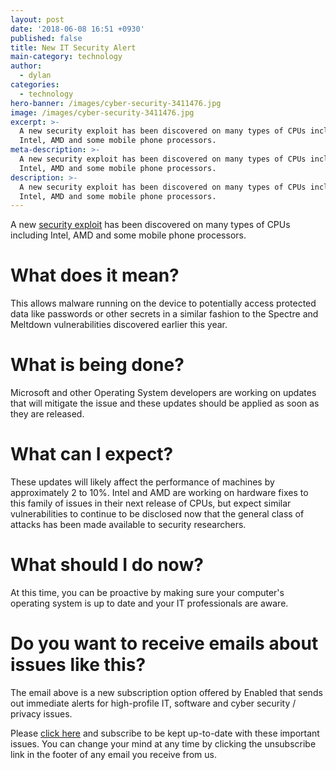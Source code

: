 ```yaml
---
layout: post
date: '2018-06-08 16:51 +0930'
published: false
title: New IT Security Alert
main-category: technology
author:
  - dylan
categories:
  - technology
hero-banner: /images/cyber-security-3411476.jpg
image: /images/cyber-security-3411476.jpg
excerpt: >-
  A new security exploit has been discovered on many types of CPUs including
  Intel, AMD and some mobile phone processors.
meta-description: >-
  A new security exploit has been discovered on many types of CPUs including
  Intel, AMD and some mobile phone processors.
description: >-
  A new security exploit has been discovered on many types of CPUs including
  Intel, AMD and some mobile phone processors.
---
```

A new [security exploit](https://www.theverge.com/2018/5/21/17377994/google-microsoft-cpu-vulnerability-speculative-store-bypass-variant-4?utm_source=Enabled+Main&utm_campaign=736da09fcb-EMAIL_CAMPAIGN_2018_03_16&utm_medium=email&utm_term=0_249f96aedf-736da09fcb-) has been discovered on many types of CPUs including Intel, AMD and some mobile phone processors. 

# What does it mean?

This allows malware running on the device to potentially access protected data like passwords or other secrets in a similar fashion to the Spectre and Meltdown vulnerabilities discovered earlier this year.

# What is being done?

Microsoft and other Operating System developers are working on updates that will mitigate the issue and these updates should be applied as soon as they are released.

# What can I expect?

These updates will likely affect the performance of machines by approximately 2 to 10%. Intel and AMD are working on hardware fixes to this family of issues in their next release of CPUs, but expect similar vulnerabilities to continue to be disclosed now that the general class of attacks has been made available to security researchers.

# What should I do now?
At this time, you can be proactive by making sure your computer's operating system is up to date and your IT professionals are aware.

# Do you want to receive emails about issues like this?

The email above is a new subscription option offered by Enabled that sends out immediate alerts for high-profile IT, software and cyber security / privacy issues.  

Please [click here](https://enabled.us1.list-manage.com/subscribe?u=0ba17a794e3f1ecb4ab13e31c&id=cbafc8ac1c&utm_source=Enabled+Main&utm_campaign=736da09fcb-EMAIL_CAMPAIGN_2018_03_16&utm_medium=email&utm_term=0_249f96aedf-736da09fcb-) and subscribe to be kept up-to-date with these important issues. You can change your mind at any time by clicking the unsubscribe link in the footer of any email you receive from us.
